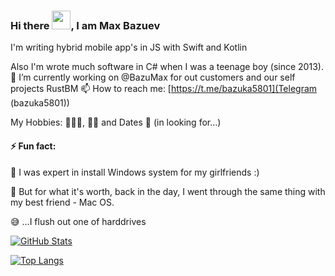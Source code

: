 ### Hi there <img src="https://raw.githubusercontent.com/MartinHeinz/MartinHeinz/master/wave.gif" width="30px">, I am Max Bazuev

I'm writing hybrid mobile app's in JS with Swift and Kotlin

Also I'm wrote much software in C# when I was a teenage boy (since 2013).
🔭 I’m currently working on @BazuMax for out customers and our self projects RustBM
📫 How to reach me: [https://t.me/bazuka5801](Telegram (bazuka5801))




My Hobbies: 💃🏻🕺, 🚴‍♂️ and Dates 💖 (in looking for...)

#### ⚡ Fun fact:
  
🔧 I was expert in install Windows system for my girlfriends :)

🥷 But for what it's worth, back in the day, I went through the same thing with my best friend - Mac OS.

😅 ...I flush out one of harddrives 
  
  

<a href="https://github.com/bazuka5801/bazuka5801">
  <img align="center" src="https://github-readme-stats.vercel.app/api?username=bazuka5801&bg_color=30,202A2A,8F153F&show_icons=true&line_height=27&count_private=true&theme=radical&include_all_commits=true" alt="GitHub Stats" />
</a>

<p></p>

[![Top Langs](https://github-readme-stats.vercel.app/api/top-langs/?username=bazuka5801&bg_color=30,2f2f2f,8F153F,202A2A&hide=javascript,html,C%23,python&langs_count=10&theme=radical)](https://github.com/anuraghazra/github-readme-stats)

<!--
**bazuka5801/bazuka5801** is a ✨ _special_ ✨ repository because its `README.md` (this file) appears on your GitHub profile.


- 🔭 I’m currently working on ...
- 🌱 I’m currently learning ...
- 👯 I’m looking to collaborate on ...
- 🤔 I’m looking for help with ...
- 💬 Ask me about ...
- 📫 How to reach me: ...
- 😄 Pronouns: ...
- ⚡ Fun fact: ...
-->
